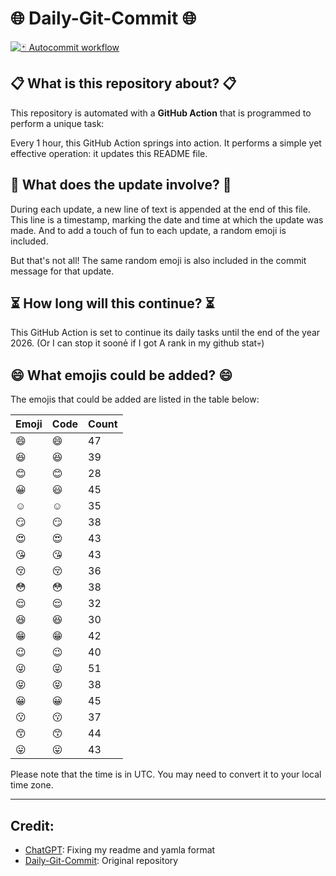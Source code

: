 # 🌐 Daily-Git-Commit 🌐

[![🃏 Autocommit workflow](https://github.com/kleqing/git-auto-commit/actions/workflows/main.yaml/badge.svg?event=check_run)](https://github.com/kleqing/git-auto-commit/actions/workflows/main.yaml)

## 📋 What is this repository about? 📋

This repository is automated with a **GitHub Action** that is programmed to perform a unique task:

Every 1 hour, this GitHub Action springs into action. It performs a simple yet effective operation: it updates this README file.

## 🔄 What does the update involve? 🔄

During each update, a new line of text is appended at the end of this file. This line is a timestamp, marking the date and time at which the update was made. And to add a touch of fun to each update, a random emoji is included.

But that's not all! The same random emoji is also included in the commit message for that update.

## ⏳ How long will this continue? ⏳

This GitHub Action is set to continue its daily tasks until the end of the year 2026. (Or I can stop it soonẻ if I got A rank in my github stat💀)

## 😄 What emojis could be added? 😄

The emojis that could be added are listed in the table below:

| Emoji | Code | Count |
| --- | --- | --- |
| 😄 | :smile: | 47 |
| 😆 | :laughing: | 39 |
| 😊 | :blush: | 28 |
| 😀 | :smiley: | 45 |
| ☺️ | :relaxed: | 35 |
| 😏 | :smirk: | 38 |
| 😍 | :heart_eyes: | 43 |
| 😘 | :kissing_heart: | 43 |
| 😚 | :kissing_closed_eyes: | 36 |
| 😳 | :flushed: | 38 |
| 😌 | :relieved: | 32 |
| 😆 | :satisfied: | 30 |
| 😁 | :grin: | 42 |
| 😉 | :wink: | 40 |
| 😜 | :stuck_out_tongue_winking_eye: | 51 |
| 😝 | :stuck_out_tongue_closed_eyes: | 38 |
| 😀 | :grinning: | 45 |
| 😗 | :kissing: | 37 |
| 😙 | :kissing_smiling_eyes: | 44 |
| 😛 | :stuck_out_tongue: | 43 |

Please note that the time is in UTC. You may need to convert it to your local time zone.

---

## Credit:

- [ChatGPT](chatgpt.com): Fixing my readme and yamla format
- [Daily-Git-Commit](https://github.com/diegomarty/daily-git-commit): Original repository

